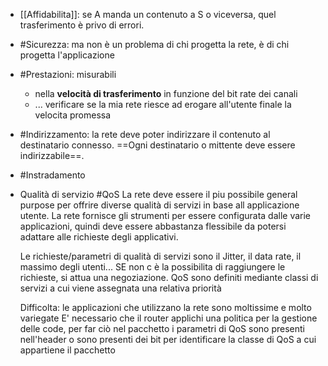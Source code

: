 - [[Affidabilita]]: se A manda un contenuto a S o viceversa, quel trasferimento è privo di errori. 
- #Sicurezza: ma non è un problema di chi progetta la rete, è di chi progetta l'applicazione
- #Prestazioni: misurabili 
	- nella **velocità di trasferimento** in funzione del bit rate dei canali
	- ... verificare se la mia rete riesce ad erogare all'utente finale la velocita promessa
- #Indirizzamento: la rete deve poter indirizzare il contenuto al destinatario connesso. 
	==Ogni destinatario o mittente deve essere indirizzabile==. 
- #Instradamento
- Qualità di servizio #QoS
	La rete deve essere il piu possibile general purpose per offrire diverse qualità di servizi in base all applicazione utente. La rete fornisce gli strumenti per essere configurata dalle varie applicazioni, quindi deve essere abbastanza flessibile da potersi adattare alle richieste degli applicativi.
	
	Le richieste/parametri di qualità di servizi sono il Jitter, il data rate, il massimo degli utenti...
	SE non c è la possibilita di raggiungere le richieste, si attua una negoziazione.
	QoS sono definiti mediante classi di servizi a cui viene assegnata una relativa priorità
	
	Difficolta: le applicazioni che utilizzano la rete sono moltissime e molto variegate
	E' necessario che il router applichi una politica per la gestione delle code, per far ciò nel pacchetto i parametri di QoS sono presenti nell'header o sono presenti dei bit per identificare la classe di QoS a cui appartiene il pacchetto